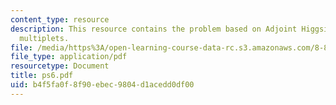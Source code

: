 ```yaml
---
content_type: resource
description: This resource contains the problem based on Adjoint Higgsing, Supergravity
  multiplets.
file: /media/https%3A/open-learning-course-data-rc.s3.amazonaws.com/8-871-selected-topics-in-theoretical-particle-physics-branes-and-gauge-theory-dynamics-fall-2004/b4f5fa0f8f90ebec9804d1acedd0df00_ps6.pdf
file_type: application/pdf
resourcetype: Document
title: ps6.pdf
uid: b4f5fa0f-8f90-ebec-9804-d1acedd0df00
---
```

